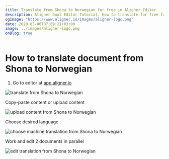 ```yaml
---
title: Translate from Shona to Norwegian for free in Aligner Editor
description: Aligner Dual Editor Tutorial. How to translate for free from Shona to Norwegian. Aligner is multilingual document management platform. 
ogImage: "https://www.aligner.io/images/aligner-logo.png"
date: 2020-05-06T07:09:21+03:00
image: ../images/aligner-logo.png
onBlog: true
---
```


# How to translate document from Shona to Norwegian

1. Go to editor at [app.aligner.io](https://app.aligner.io "Aligner App web page")

![translate from Shona to Norwegian](../aligner-blank-editor.png "translate from Shona to Norwegian")

Copy-paste content or upload content

![upload content from Shona to Norwegian](../aligner-uploaded-document.png "upload content from Shona to Norwegian")

Choose desired language

![choose machine translation from Shona to Norwegian](../aligner-language-dropdown.png "choose machine translation from Shona to Norwegian")

Work and edit 2 documents in parallel

![edit translation from Shona to Norwegian](../aligner-double-sitded-editor.png "edit translation from Shona to Norwegian")

